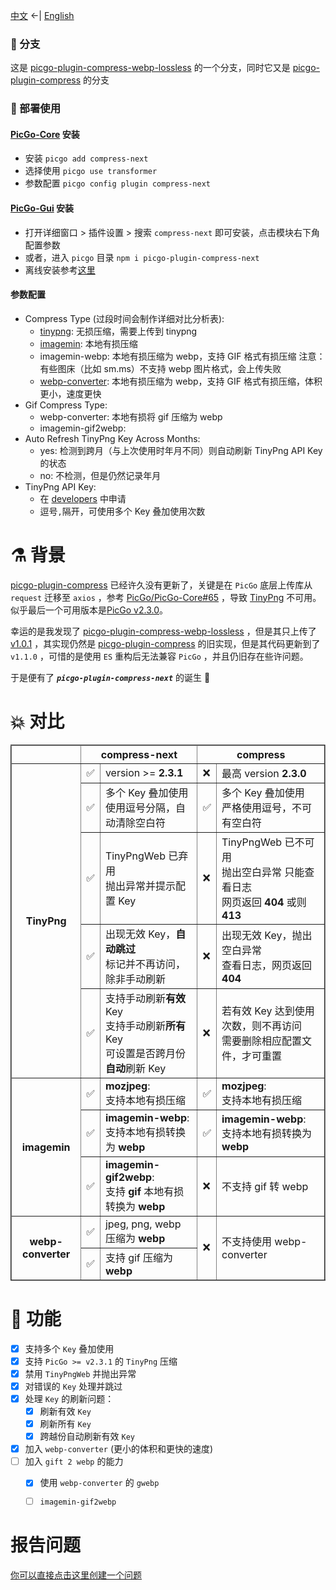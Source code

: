 
[中文](./README.md) <-| [English](./README.en.md)


### 🍴 分支

这是 [picgo-plugin-compress-webp-lossless](https://github.com/mrgeneralgoo/picgo-plugin-compress-webp-lossless) 的一个分支，同时它又是 [picgo-plugin-compress](https://github.com/JuZiSang/picgo-plugin-compress) 的分支


### 🚀 部署使用

#### [PicGo-Core](https://github.com/PicGo/PicGo-Core) 安装

- 安装 `picgo add compress-next`
- 选择使用 `picgo use transformer`
- 参数配置 `picgo config plugin compress-next`


#### [PicGo-Gui](https://github.com/Molunerfinn/PicGo) 安装

- 打开详细窗口 > 插件设置 > 搜索 `compress-next` 即可安装，点击模块右下角配置参数
- 或者，进入 `picgo` 目录 `npm i picgo-plugin-compress-next `
- 离线安装参考[这里](https://picgo.github.io/PicGo-Core-Doc/zh/dev-guide/deploy.html#gui%E6%8F%92%E4%BB%B6)


#### 参数配置
- Compress Type (过段时间会制作详细对比分析表):
  - [tinypng](https://tinypng.com/): 无损压缩，需要上传到 tinypng
  - [imagemin](https://github.com/imagemin/imagemin): 本地有损压缩
  - imagemin-webp: 本地有损压缩为 webp，支持 GIF 格式有损压缩
    注意：有些图床（比如 sm.ms）不支持 webp 图片格式，会上传失败
  - [webp-converter](https://www.npmjs.com/package/webp-converter): 本地有损压缩为 webp，支持 GIF 格式有损压缩，体积更小，速度更快
- Gif Compress Type:
  - webp-converter: 本地有损将 gif 压缩为 webp
  - imagemin-gif2webp: 
- Auto Refresh TinyPng Key Across Months:
  - yes: 检测到跨月（与上次使用时年月不同）则自动刷新 TinyPng API Key 的状态
  - no: 不检测，但是仍然记录年月
- TinyPng API Key:
  - 在 [developers](https://tinypng.com/developers) 中申请
  - 逗号`,`隔开，可使用多个 Key 叠加使用次数



# ⚗️ 背景

[picgo-plugin-compress](https://github.com/JuZiSang/picgo-plugin-compress) 已经许久没有更新了，关键是在 `PicGo` 底层上传库从 `request` 迁移至 `axios` ，参考 [PicGo/PicGo-Core#65](https://github.com/PicGo/PicGo-Core/issues/65) ，导致 [TinyPng](https://tinypng.com/) 不可用。似乎最后一个可用版本是[PicGo v2.3.0](https://github.com/Molunerfinn/PicGo/releases/tag/v2.3.0)。  

幸运的是我发现了 [picgo-plugin-compress-webp-lossless](https://github.com/mrgeneralgoo/picgo-plugin-compress-webp-lossless) ，但是其只上传了 [v1.0.1](https://www.npmjs.com/package/picgo-plugin-compress-webp-lossless) ，其实现仍然是 [picgo-plugin-compress](https://github.com/JuZiSang/picgo-plugin-compress) 的旧实现，但是其代码更新到了 `v1.1.0` ，可惜的是使用 `ES` 重构后无法兼容 `PicGo` ，并且仍旧存在些许问题。  

于是便有了 ***`picgo-plugin-compress-next`*** 的诞生 🎉

# 💥 对比

<table border=2 style="
  width: auto;
  display: table;
  margin-left: auto;
  margin-right: auto;"
>
  <tr>
    <th></th>
    <th colspan=2>compress-next</th>
    <th colspan=2>compress</th>
  </tr>
  <tr>
    <th rowspan=5>TinyPng</th>
    <td>✅</td>
    <td>version >= <b>2.3.1</b></td>
    <td>❌</td>
    <td>最高 version <b>2.3.0</b></td>
  </tr>
  <tr>
    <td>✅</td>
    <td>
      多个 Key  叠加使用<br>
      使用逗号分隔，自动清除空白符
    </td>
    <td>✅</td>
    <td>
      多个 Key  叠加使用<br>
      严格使用逗号，不可有空白符
    </td>
  </tr>
  <tr>
    <td>✅</td>
    <td>
      TinyPngWeb 已弃用<br>
      抛出异常并提示配置 Key 
    </td>
    <td>❌</td>
    <td>
      TinyPngWeb 已不可用<br>
      抛出空白异常 只能查看日志<br>
      网页返回 <b>404</b> 或则 <b>413</b> 
    </td>
  </tr>
  <tr>
    <td>✅</td>
    <td>
      出现无效 Key，<b>自动跳过</b><br>
      标记并不再访问，除非手动刷新
      </td>
    <td>❌</td>
    <td>
      出现无效 Key，抛出空白异常<br>
      查看日志，网页返回 <b>404</b>
    </td>
  </tr>
  <tr>
    <td>✅</td>
    <td>
      支持手动刷新<b>有效</b> Key<br>
      支持手动刷新<b>所有</b> Key<br>
      可设置是否跨月份<b>自动</b>刷新 Key
    </td>
    <td>❌</td>
    <td>
      若有效 Key 达到使用次数，则不再访问<br>
      需要删除相应配置文件，才可重置
    </td>
  </tr>
  <tr>
    <th rowspan=3>imagemin</th>
    <td>✅</td>
    <td>
      <b>mozjpeg</b>:<br>
      支持本地有损压缩
    </td>
    <td>✅</td>
    <td>
      <b>mozjpeg</b>:<br>
      支持本地有损压缩
    </td>
  </tr>
  <tr>
    <td>✅</td>
    <td>
      <b>imagemin-webp</b>:<br>
      支持本地有损转换为 <b>webp</b>
    </td>
    <td>✅</td>
    <td>
      <b>imagemin-webp</b>:<br>
      支持本地有损转换为 <b>webp</b>
    </td>
  </tr>
  <tr>
    <td>✅</td>
    <td>
      <b>imagemin-gif2webp</b>:<br>
      支持 <b>gif</b> 本地有损转换为 <b>webp</b>
    </td>
    <td>❌</td>
    <td>不支持 gif 转 webp</td>
  </tr>
  <tr>
    <th rowspan=2>webp-converter</th>
    <td>✅</td>
    <td>jpeg, png, webp 压缩为 <b>webp</b></td>
    <td rowspan=2>❌</td>
    <td rowspan=2>不支持使用 webp-converter</td>
  </tr>
  <tr>
    <td>✅</td>
    <td>支持 gif 压缩为 <b>webp</b></td>
  </tr>
  <!-- <tr>
    <td>✅</td>
    <td></td>
    <td>❌</td>
    <td></td>
  </tr> -->
</table>


# 🎉 功能

- [x] 支持多个 `Key` 叠加使用
- [x] 支持 `PicGo >= v2.3.1` 的 `TinyPng` 压缩
- [x] 禁用 `TinyPngWeb` 并抛出异常
- [x] 对错误的 `Key` 处理并跳过
- [x] 处理 `Key` 的刷新问题：
  - [x] 刷新有效 `Key`
  - [x] 刷新所有 `Key`
  - [x] 跨越份自动刷新有效 `Key`
- [x] 加入 `webp-converter` (更小的体积和更快的速度)
- [ ] 加入 `gift 2 webp` 的能力
  - [x] 使用 `webp-converter` 的 `gwebp` 
  - [ ] `imagemin-gif2webp`


# 报告问题

[你可以直接点击这里创建一个问题](https://github.com/supine0703/picgo-plugin-compress-next/issues/new)

